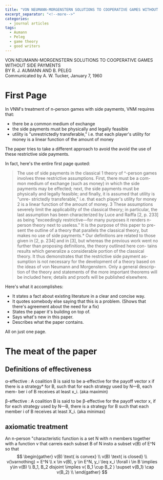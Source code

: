 ```yaml
---
title: "VON NEUMANN-MORGENSTERN SOLUTIONS TO COOPERATIVE GAMES WITHOUT SIDE PAYMENTS"
excerpt_separator: "<!--more-->"
categories:
  - journal articles
tags:
  - Aumann
  - Peleg
  - game theory
  - good writers
---
```


VON NEUMANN-MORGENSTERN SOLUTIONS TO COOPERATIVE GAMES WITHOUT SIDE PAYMENTS  
BY R. J. AUMANN AND B. PELEG  
Communicated by A. W. Tucker, January 7, 1960

# First Page

In VNM's treatment of n-person games with side payments, VNM requires that:

- there be a common medium of exchange
- the side payments must be physically and legally feasible
- utility is "unrestrictedly transferable," 
i.e. that each player's utility for money
is a linear function of the amount of money

The paper tries to take a different approach to avoid the avoid the use of these restrictive side payments.

In fact, here's the entire first page quoted:

> The use of side payments in the classical 1 theory of ^-person games
involves three restrictive assumptions. First, there must be a com-
mon medium of exchange (such as money) in which the side payments
may be effected; next, the side payments must be physically and
legally feasible; and finally, it is assumed that utility is "unre-
strictedly transferable," i.e. that each player's utility for money 2 is a
linear function of the amount of money. 3 These assumptions severely
limit the applicability of the classical theory; in particular, the last
assumption has been characterized by Luce and Raiffa [2, p. 233]
as being "exceedingly restrictive—for many purposes it renders n-
person theory next to useless." It is the purpose of this paper to pre-
sent the outline of a theory that parallels the classical theory, but
makes no use of side payments.* Our definitions are related to those
given in [2, p. 234] and in [3], but whereas the previous work went
no further than proposing definitions, the theory outlined here con-
tains results which generalize a considerable portion of the classical
theory. It thus demonstrates that the restrictive side payment as-
sumption is not necessary for the development of a theory based on
the ideas of von Neumann and Morgenstern. Only a general descrip-
tion of the theory and statements of the more important theorems will
be included here; details and proofs will be published elsewhere.

Here's what it accomplishes:

- It states a fact about existing literature in a clear and concise way.
- It quotes somebody else saying that this is a problem. (Shows that there's agreement about the need for a fix)
- States the paper it's building on top of.
- Says what's new in this paper.
- Describes what the paper contains.

All on just one page.



# The meat of the paper

## Definitions of effectiveness

&alpha;-effective
: A coalition B is said to be a-effective for the payoff vector x if there
is a strategy* for B, such that for each strategy used by N—B, each mem-
ber i of B receives at least x_i.
(aka maximin)

&beta;-effective
: A coalition B is said to be &beta;-effective for the payoff vector x, if
for each strategy used by N—B, there is a strategy for B such that each
member i of B receives at least X_i.
(aka minimax)



## axiomatic treatment
An n-person "characteristic function is a set N with n members together with a function v that carreis each subset B of N insto a subset v(B) of E^N so that 
$$
\begin{gather}
    v(B) \text{ is convex} \\
    v(B) \text{ is closed} \\
    v(\varnothing) = E^N \\
    x \in v(B), y \in E^N, y_i \leq x_i \forall i \in B \implies y\in v(B) \\
    B_1, B_2 disjoint \implies v( B_1 \cup B_2 ) \supset v(B_1) \cap v(B_2) \\
\end{gather}
$$


















